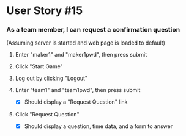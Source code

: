 # User Story #15
### As a team member, I can request a confirmation question

(Assuming server is started and web page is loaded to default)

1. Enter "maker1" and "maker1pwd", then press submit
2. Click "Start Game"
3. Log out by clicking "Logout"
4. Enter "team1" and "team1pwd", then press submit
    
    -[X] Should display a "Request Question" link
5. Click "Request Question"
    
    -[X] Should display a question, time data, and a form to answer
